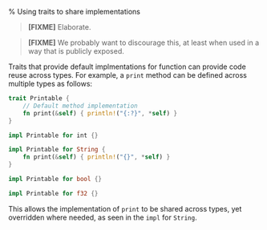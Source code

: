 % Using traits to share implementations

> **[FIXME]** Elaborate.

> **[FIXME]** We probably want to discourage this, at least when used in a way
> that is publicly exposed.

Traits that provide default implmentations for function can provide code reuse
across types. For example, a `print` method can be defined across multiple
types as follows:

``` Rust
trait Printable {
    // Default method implementation
    fn print(&self) { println!("{:?}", *self) }
}

impl Printable for int {}

impl Printable for String {
    fn print(&self) { println!("{}", *self) }
}

impl Printable for bool {}

impl Printable for f32 {}
```

This allows the implementation of `print` to be shared across types, yet
overridden where needed, as seen in the `impl` for `String`.
